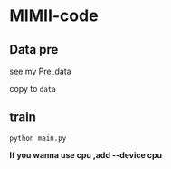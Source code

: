 # MIMII-code

## Data pre

see my [Pre_data](https://github.com/ben0i0d/Pre_Data)

copy to `data`

## train

`python main.py`

**If you wanna use cpu ,add --device cpu**